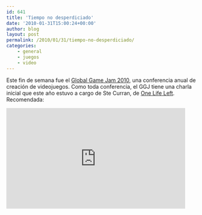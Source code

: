 ```yaml
---
id: 641
title: 'Tiempo no desperdiciado'
date: '2010-01-31T15:00:24+00:00'
author: blog
layout: post
permalink: /2010/01/31/tiempo-no-desperdiciado/
categories:
    - general
    - juegos
    - video
---
```


Este fin de semana fue el [Global Game Jam 2010](http://www.globalgamejam.org/), una conferencia anual de creación de videojuegos. Como toda conferencia, el GGJ tiene una charla inicial que este año estuvo a cargo de Ste Curran, de [One Life Left](http://www.onelifeleft.com/). Recomendada:

<embed allowfullscreen="true" allowscriptaccess="always" height="265" src="http://vimeo.com/moogaloop.swf?clip_id=9090652&server=vimeo.com&show_title=1&show_byline=1&show_portrait=0&color=&fullscreen=1" type="application/x-shockwave-flash" width="470">